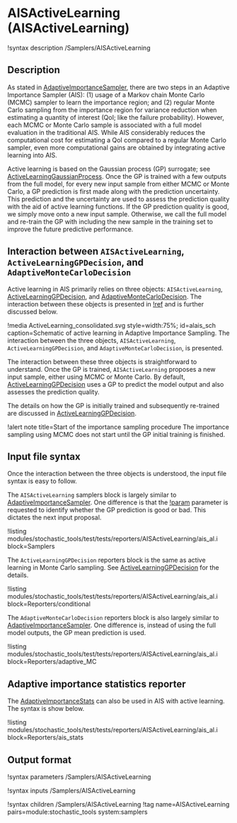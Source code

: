 # AISActiveLearning (AISActiveLearning)

!syntax description /Samplers/AISActiveLearning

## Description

As stated in [AdaptiveImportanceSampler](AdaptiveImportanceSampler.md), there are two steps in an
Adaptive Importance Sampler (AIS): (1) usage of a Markov chain Monte Carlo (MCMC) sampler to learn the
importance region; and (2) regular Monte Carlo sampling from the importance region for variance reduction
when estimating a quantity of interest (QoI; like the failure probability). However, each MCMC or Monte Carlo
sample is associated with a full model evaluation in the traditional AIS. While AIS considerably reduces the
computational cost for estimating a QoI compared to a regular Monte Carlo sampler, even more computational gains
are obtained by integrating active learning into AIS.

Active learning is based on the Gaussian process (GP) surrogate; see [ActiveLearningGaussianProcess](ActiveLearningGaussianProcess.md).
Once the GP is trained with a few outputs from the full model, for every new input sample from either MCMC or
Monte Carlo, a GP prediction is first made along with the prediction uncertainty. This prediction and the
uncertainty are used to assess the prediction quality with the aid of active learning functions. If the GP
prediction quality is good, we simply move onto a new input sample. Otherwise, we call the full model and re-train the GP with including the new sample in the training set to improve the future predictive performance.

## Interaction between `AISActiveLearning`, `ActiveLearningGPDecision`, and `AdaptiveMonteCarloDecision`

Active learning in AIS primarily relies on three objects: `AISActiveLearning`,
[ActiveLearningGPDecision](ActiveLearningGPDecision.md), and [AdaptiveMonteCarloDecision](AdaptiveMonteCarloDecision.md).
The interaction between these objects is presented in [!ref](alais_sch) and is further discussed below.

!media ActiveLearning_consolidated.svg style=width:75%; id=alais_sch caption=Schematic of active learning in Adaptive Importance Sampling. The interaction between the three objects, `AISActiveLearning`, `ActiveLearningGPDecision`, and `AdaptiveMonteCarloDecision`, is presented.

The interaction between these three objects is straightforward to understand. Once the GP is trained,
`AISActiveLearning` proposes a new input sample, either using MCMC or Monte Carlo.
By default, [ActiveLearningGPDecision](ActiveLearningGPDecision.md) uses a GP to predict the model output
and also assesses the prediction quality.

The details on how the GP is initially trained and subsequently re-trained are discussed in [ActiveLearningGPDecision](ActiveLearningGPDecision.md).

!alert note title=Start of the importance sampling procedure
The importance sampling using MCMC does not start until the GP initial training is finished.

## Input file syntax

Once the interaction between the three objects is understood, the input file syntax is easy to follow.

The `AISActiveLearning` samplers block is largely similar to [AdaptiveImportanceSampler](AdaptiveImportanceSampler.md).
One difference is that the [!param](/Samplers/AISActiveLearning/flag_sample) parameter
is requested to identify whether the GP prediction is good or bad. This dictates the next input proposal.

!listing modules/stochastic_tools/test/tests/reporters/AISActiveLearning/ais_al.i block=Samplers

The `ActiveLearningGPDecision` reporters block is the same as active learning in Monte Carlo sampling. See
[ActiveLearningGPDecision](ActiveLearningGPDecision.md) for the details.

!listing modules/stochastic_tools/test/tests/reporters/AISActiveLearning/ais_al.i block=Reporters/conditional

The `AdaptiveMonteCarloDecision` reporters block is also largely similar to [AdaptiveImportanceSampler](AdaptiveImportanceSampler.md).
One difference is, instead of using the full model outputs, the GP mean prediction is used.

!listing modules/stochastic_tools/test/tests/reporters/AISActiveLearning/ais_al.i block=Reporters/adaptive_MC

## Adaptive importance statistics reporter

The [AdaptiveImportanceStats](AdaptiveImportanceStats.md) can also be used in AIS with active learning.
The syntax is show below.

!listing modules/stochastic_tools/test/tests/reporters/AISActiveLearning/ais_al.i block=Reporters/ais_stats

## Output format

!syntax parameters /Samplers/AISActiveLearning

!syntax inputs /Samplers/AISActiveLearning

!syntax children /Samplers/AISActiveLearning
!tag name=AISActiveLearning pairs=module:stochastic_tools system:samplers
